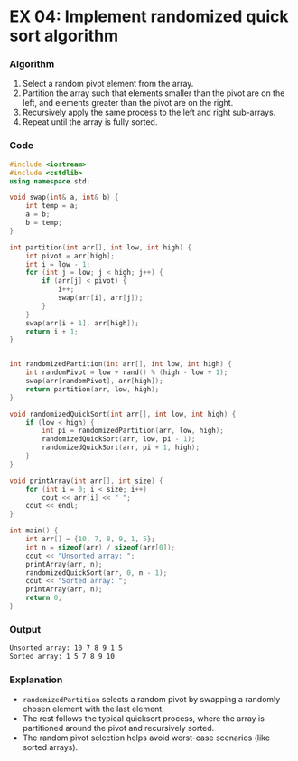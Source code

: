 # EX 04: Implement randomized quick sort algorithm

### Algorithm

1. Select a random pivot element from the array.
2. Partition the array such that elements smaller than the pivot are on the left, and elements greater than the pivot are on the right.
3. Recursively apply the same process to the left and right sub-arrays.
4. Repeat until the array is fully sorted.

### Code

```cpp
#include <iostream>
#include <cstdlib>  
using namespace std;

void swap(int& a, int& b) {
    int temp = a;
    a = b;
    b = temp;
}

int partition(int arr[], int low, int high) {
    int pivot = arr[high];  
    int i = low - 1;  
    for (int j = low; j < high; j++) {
        if (arr[j] < pivot) {
            i++;
            swap(arr[i], arr[j]);
        }
    }
    swap(arr[i + 1], arr[high]);  
    return i + 1;
}


int randomizedPartition(int arr[], int low, int high) {
    int randomPivot = low + rand() % (high - low + 1);  
    swap(arr[randomPivot], arr[high]);  
    return partition(arr, low, high);
}

void randomizedQuickSort(int arr[], int low, int high) {
    if (low < high) {
        int pi = randomizedPartition(arr, low, high);         
        randomizedQuickSort(arr, low, pi - 1);
        randomizedQuickSort(arr, pi + 1, high);
    }
}

void printArray(int arr[], int size) {
    for (int i = 0; i < size; i++)
        cout << arr[i] << " ";
    cout << endl;
}

int main() {
    int arr[] = {10, 7, 8, 9, 1, 5};
    int n = sizeof(arr) / sizeof(arr[0]);
    cout << "Unsorted array: ";
    printArray(arr, n);
    randomizedQuickSort(arr, 0, n - 1);
    cout << "Sorted array: ";
    printArray(arr, n);
    return 0;
}
```

### Output

```bash
Unsorted array: 10 7 8 9 1 5 
Sorted array: 1 5 7 8 9 10
```

### Explanation

- `randomizedPartition` selects a random pivot by swapping a randomly chosen element with the last element.
- The rest follows the typical quicksort process, where the array is partitioned around the pivot and recursively sorted.
- The random pivot selection helps avoid worst-case scenarios (like sorted arrays).
